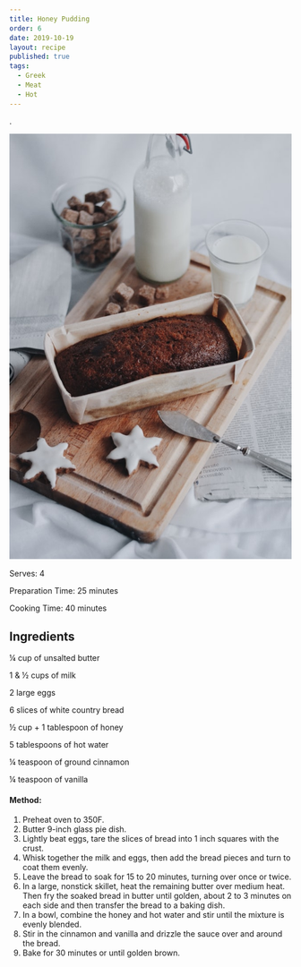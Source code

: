 ```yaml
---
title: Honey Pudding
order: 6
date: 2019-10-19
layout: recipe
published: true
tags:
  - Greek
  - Meat
  - Hot
---
```

.

![](../uploads/caroline-hernandez-xlka0cjabus-unsplash.jpg "Photo by Caroline Hernandez on Unsplash")

Serves: 4

Preparation Time: 25 minutes

Cooking Time: 40 minutes

## Ingredients

¼ cup of unsalted butter

1 & ½ cups of milk

2 large eggs

6 slices of white country bread

½ cup + 1 tablespoon of honey

5 tablespoons of hot water

¼ teaspoon of ground cinnamon

¼ teaspoon of vanilla

#### Method:

1. Preheat oven to 350F.
2. Butter 9-inch glass pie dish.
3. Lightly beat eggs, tare the slices of bread into 1 inch squares with the crust.
4. Whisk together the milk and eggs, then add the bread pieces and turn to coat them evenly. 
5. Leave the bread to soak for 15 to 20 minutes, turning over once or twice.
6. In a large, nonstick skillet, heat the remaining butter over medium heat. Then fry the soaked bread in butter until golden, about 2 to 3 minutes on each side and then transfer the bread to a baking dish.
7. In a bowl, combine the honey and hot water and stir until the mixture is evenly blended. 
8. Stir in the cinnamon and vanilla and drizzle the sauce over and around the bread.
9. Bake for 30 minutes or until golden brown.